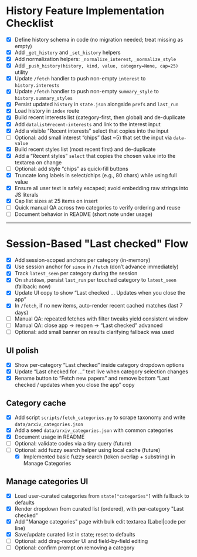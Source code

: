# History Feature Implementation Checklist

- [x] Define history schema in code (no migration needed; treat missing as empty)
- [x] Add `_get_history` and `_set_history` helpers
- [x] Add normalization helpers: `_normalize_interest`, `_normalize_style`
- [x] Add `_push_history(history, kind, value, category=None, cap=25)` utility
- [x] Update `/fetch` handler to push non-empty `interest` to `history.interests`
- [x] Update `/fetch` handler to push non-empty `summary_style` to `history.summary_styles`
- [x] Persist updated `history` in `state.json` alongside `prefs` and `last_run`
- [x] Load history in `index` route
- [x] Build recent interests list (category-first, then global) and de-duplicate
- [x] Add `datalist#recent-interests` and link to the interest input
- [x] Add a visible "Recent interests" select that copies into the input
- [ ] Optional: add small interest “chips” (last ~5) that set the input via `data-value`
- [x] Build recent styles list (most recent first) and de-duplicate
- [x] Add a “Recent styles” `select` that copies the chosen value into the textarea on change
- [ ] Optional: add style “chips” as quick-fill buttons
- [x] Truncate long labels in select/chips (e.g., 80 chars) while using full value
- [x] Ensure all user text is safely escaped; avoid embedding raw strings into JS literals
- [x] Cap list sizes at 25 items on insert
- [ ] Quick manual QA across two categories to verify ordering and reuse
- [ ] Document behavior in README (short note under usage)

---

# Session-Based "Last checked" Flow

- [x] Add session-scoped anchors per category (in-memory)
- [x] Use session anchor for `since` in `/fetch` (don’t advance immediately)
- [x] Track `latest_seen` per category during the session
- [x] On `shutdown`, persist `last_run` per touched category to `latest_seen` (fallback: now)
- [x] Update UI copy to show “Last checked … Updates when you close the app”
- [x] In `/fetch`, if no new items, auto-render recent cached matches (last 7 days)
- [ ] Manual QA: repeated fetches with filter tweaks yield consistent window
- [ ] Manual QA: close app → reopen → “Last checked” advanced
- [ ] Optional: add small banner on results clarifying fallback was used

## UI polish

- [x] Show per-category “Last checked” inside category dropdown options
- [x] Update “Last checked for …” text live when category selection changes
- [x] Rename button to “Fetch new papers” and remove bottom “Last checked / updates when you close the app” copy

## Category cache

- [x] Add script `scripts/fetch_categories.py` to scrape taxonomy and write `data/arxiv_categories.json`
- [x] Add a seed `data/arxiv_categories.json` with common categories
- [x] Document usage in README
- [ ] Optional: validate codes via a tiny query (future)
- [ ] Optional: add fuzzy search helper using local cache (future)
  - [x] Implemented basic fuzzy search (token overlap + substring) in Manage Categories

## Manage categories UI

- [x] Load user-curated categories from `state["categories"]` with fallback to defaults
- [x] Render dropdown from curated list (ordered), with per-category "Last checked"
- [x] Add "Manage categories" page with bulk edit textarea (Label|code per line)
- [x] Save/update curated list in state; reset to defaults
- [ ] Optional: add drag-reorder UI and field-by-field editing
- [ ] Optional: confirm prompt on removing a category
